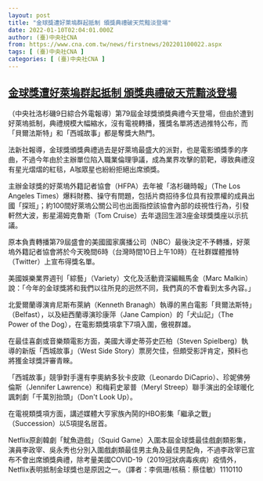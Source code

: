 ```yaml
---
layout: post
title: "金球獎遭好萊塢群起抵制 頒獎典禮破天荒黯淡登場"
date: 2022-01-10T02:04:01.000Z
author: (臺)中央社CNA
from: https://www.cna.com.tw/news/firstnews/202201100022.aspx
tags: [ (臺)中央社CNA ]
categories: [ (臺)中央社CNA ]
---
```

<!--1641780241000-->
[金球獎遭好萊塢群起抵制 頒獎典禮破天荒黯淡登場](https://www.cna.com.tw/news/firstnews/202201100022.aspx)
------

<div>
<div></div><div><p>（中央社洛杉磯9日綜合外電報導）第79屆金球獎頒獎典禮今天登場，但由於遭到好萊塢抵制，典禮規模大幅縮水，沒有電視轉播，獲獎名單將透過推特公布，而「貝爾法斯特」和「西城故事」都是奪獎大熱門。</p><p>法新社報導，金球獎頒獎典禮過去是好萊塢最盛大的派對，也是電影頒獎季的序曲，不過今年由於主辦單位陷入職業倫理爭議，成為業界攻擊的箭靶，導致典禮沒有星光熠熠的紅毯，A咖眾星也紛紛拒絕出席頒獎。</p><p>主辦金球獎的好萊塢外籍記者協會（HFPA）去年被「洛杉磯時報」（The Los Angeles Times）爆料財務、操守有問題，包括片商招待多位具有投票權的成員出國「探班」；約100間好萊塢公關公司也出面指控該協會內部的歧視性行為，引發軒然大波，影星湯姆克魯斯（Tom Cruise）去年退回生涯3座金球獎獎座以示抗議。</p><p>原本負責轉播第79屆盛會的美國國家廣播公司（NBC）最後決定不予轉播，好萊塢外籍記者協會將於今天晚間6時（台灣時間10日上午10時）在社群媒體推特（Twitter）上宣布得獎名單。</p><p>美國娛樂業界週刊「綜藝」（Variety）文化及活動資深編輯馬金（Marc Malkin）說：「今年的金球獎將和我們以往所見的迥然不同，我們真的不會看到太多內容。」</p><p>北愛爾蘭導演肯尼斯布萊納（Kenneth Branagh）執導的黑白電影「貝爾法斯特」（Belfast），以及紐西蘭導演珍康萍（Jane Campion）的「犬山記」（The Power of the Dog），在電影類獎項拿下7項入圍，傲視群雄。</p><p>在最佳喜劇或音樂類電影方面，美國大導史蒂芬史匹柏（Steven Spielberg）執導的新版「西城故事」（West Side Story）票房欠佳，但頗受影評肯定，預料也將獲金球獎評審青睞。</p><p>「西城故事」競爭對手還有李奧納多狄卡皮歐（Leonardo DiCaprio）、珍妮佛勞倫斯（Jennifer Lawrence）和梅莉史翠普（Meryl Streep）聯手演出的全球暖化諷刺劇「千萬別抬頭」（Don't Look Up）。</p><p>在電視類獎項方面，講述媒體大亨家族內鬨的HBO影集「繼承之戰」（Succession）以5項提名居首。</p><p>Netflix原創韓劇「魷魚遊戲」（Squid Game）入圍本屆金球獎最佳戲劇類影集，演員李政宰、吳永秀也分別入圍戲劇類最佳男主角及最佳男配角，不過李政宰已宣布不會出席頒獎典禮，除考量美國COVID-19（2019冠狀病毒疾病）疫情外，Netflix表明抵制金球獎也是原因之一。（譯者：李佩珊/核稿：蔡佳敏）1110110</p></div>
</div>
